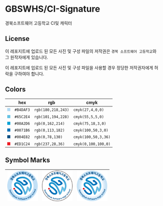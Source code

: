 # GBSWHS/CI-Signature
경북소프트웨어 고등학교 CI및 캐릭터

## License
이 레포지트에 업로드 된 모든 사진 및 구성 파일의 저작권은
`경북 소프트웨어 고등학교`와 그 원작자에게 있습니다.

이 레포지트에 업로드 된 모든 사진 및 구성 파일을 사용할 경우
정당한 저작권자에게 허락을 구하여야 합니다.

## Colors
|   | hex | rgb | cmyk |
| - | --- | --- | ---- |
| ![](data:image/png;base64,iVBORw0KGgoAAAANSUhEUgAAAAoAAAAKCAYAAACNMs+9AAAAFklEQVR42mPccuvzfwYiAOOoQvoqBACESSMLva0X6AAAAABJRU5ErkJggg==) | `#B4DAF3` | `rgb(180,218,243)` | `cmyk(27,4,0,0)` |
| ![](data:image/png;base64,iVBORw0KGgoAAAANSUhEUgAAAAoAAAAKCAYAAACNMs+9AAAAFklEQVR42mNMPfTkPwMRgHFUIX0VAgB7Wx5v+NQIfgAAAABJRU5ErkJggg==) | `#65C2E4` | `rgb(101,194,228)` | `cmyk(55,5,5,0)` |
| ![](data:image/png;base64,iVBORw0KGgoAAAANSUhEUgAAAAoAAAAKCAYAAACNMs+9AAAAFklEQVR42mNkWHTtPwMRgHFUIX0VAgB0SRixw8cwcwAAAABJRU5ErkJggg==) | `#00A2D6` | `rgb(0,162,214)` | `cmyk(75,18,3,0)` |
| ![](data:image/png;base64,iVBORw0KGgoAAAANSUhEUgAAAAoAAAAKCAYAAACNMs+9AAAAFUlEQVR42mNkKNz2n4EIwDiqkL4KAbIxFYcSeW3uAAAAAElFTkSuQmCC) | `#0071B6` | `rgb(0,113,182)` | `cmyk(100,50,3,0)` |
| ![](data:image/png;base64,iVBORw0KGgoAAAANSUhEUgAAAAoAAAAKCAYAAACNMs+9AAAAFUlEQVR42mNk8Gv6z0AEYBxVSF+FALx/EiFFaRpPAAAAAElFTkSuQmCC) | `#004E82` | `rgb(0,78,130)` | `cmyk(100,50,3,36)` |
| ![](data:image/png;base64,iVBORw0KGgoAAAANSUhEUgAAAAoAAAAKCAYAAACNMs+9AAAAFUlEQVR42mN8K6Pyn4EIwDiqkL4KAfWJFcMf3j+bAAAAAElFTkSuQmCC) | `#ED1C24` | `rgb(237,28,36)` | `cmyk(0,100,100,0)` |

## Symbol Marks
| <img src="./symbol/symbol-solid.png" width="100"> | <img src="./symbol/symbol-simple.png" width="100"> | <img src="./symbol/symbol-gradient.png" width="100"> |
|:---:|:---:|:---:|
